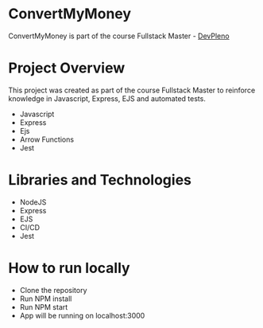 # ConvertMyMoney
ConvertMyMoney is part of the course Fullstack Master - [DevPleno](https://www.devpleno.com/)

# Project Overview

This project was created as part of the course Fullstack Master to reinforce knowledge in Javascript, Express, EJS and automated tests.
- Javascript
- Express
- Ejs
- Arrow Functions
- Jest

# Libraries and Technologies
- NodeJS
- Express
- EJS
- CI/CD
- Jest

# How to run locally
- Clone the repository
- Run NPM install
- Run NPM start
- App will be running on localhost:3000


